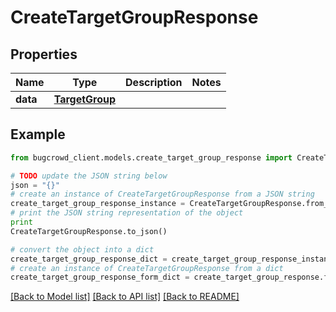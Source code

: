 # CreateTargetGroupResponse


## Properties

Name | Type | Description | Notes
------------ | ------------- | ------------- | -------------
**data** | [**TargetGroup**](TargetGroup.md) |  | 

## Example

```python
from bugcrowd_client.models.create_target_group_response import CreateTargetGroupResponse

# TODO update the JSON string below
json = "{}"
# create an instance of CreateTargetGroupResponse from a JSON string
create_target_group_response_instance = CreateTargetGroupResponse.from_json(json)
# print the JSON string representation of the object
print
CreateTargetGroupResponse.to_json()

# convert the object into a dict
create_target_group_response_dict = create_target_group_response_instance.to_dict()
# create an instance of CreateTargetGroupResponse from a dict
create_target_group_response_form_dict = create_target_group_response.from_dict(create_target_group_response_dict)
```
[[Back to Model list]](../README.md#documentation-for-models) [[Back to API list]](../README.md#documentation-for-api-endpoints) [[Back to README]](../README.md)


